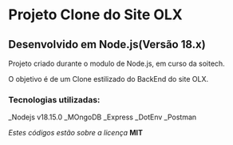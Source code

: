 # Projeto Clone do Site OLX


## Desenvolvido em Node.js(Versão 18.x)

Projeto criado durante o modulo de Node.js, em curso da soitech.

O objetivo é de um Clone estilizado do BackEnd do site OLX.

### Tecnologias utilizadas:

_Nodejs v18.15.0
_MOngoDB
_Express
_DotEnv
_Postman

_Estes códigos estão sobre a licença_ **MIT**
